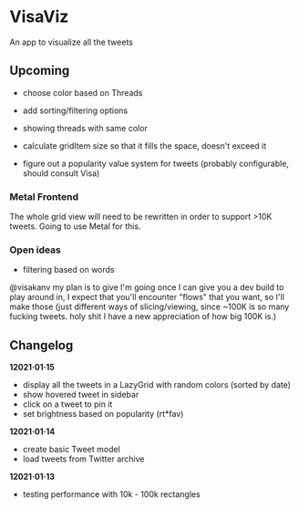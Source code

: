 # VisaViz
An app to visualize all the tweets


## Upcoming

- choose color based on Threads
- add sorting/filtering options
- showing threads with same color

- calculate gridItem size so that it fills the space, doesn't exceed it

- figure out a popularity value system for tweets (probably configurable, should consult Visa)

### Metal Frontend

The whole grid view will need to be rewritten in order to support >10K tweets.
Going to use Metal for this.

### Open ideas
- filtering based on words


@visakanv my plan is to give I'm going once I can give you a dev build to play around in, I expect that you'll encounter "flows" that you want, so I'll make those
 (just different ways of slicing/viewing, since ~100K is so  many fucking tweets. holy shit I have a new appreciation of how big 100K is.)

## Changelog

**12021·01·15**
- display all the tweets in a LazyGrid with random colors (sorted by date)
- show hovered tweet in sidebar
- click on a tweet to pin it
- set brightness based on popularity (rt*fav)

**12021·01·14**
- create basic Tweet model
- load tweets from Twitter archive

**12021·01·13**
- testing performance with 10k - 100k rectangles
